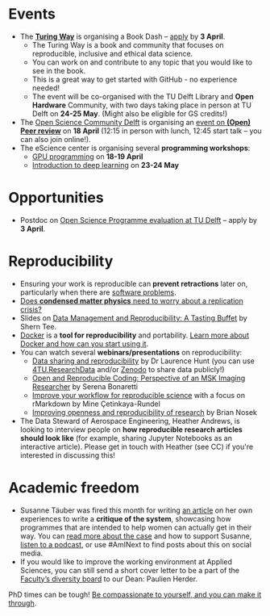 # Events
- The **[Turing Way](https://the-turing-way.netlify.app/index.html)** is organising a Book Dash – [apply](https://forms.gle/p5GCDdAUMYinSYqRA) by **3 April**. 
  - The Turing Way is a book and community that focuses on reproducible, inclusive and ethical data science. 
  - You can work on and contribute to any topic that you would like to see in the book. 
  - This is a great way to get started with GitHub - no experience needed!
  - The event will be co-organised with the TU Delft Library and **Open Hardware** Community, with two days taking place in person at TU Delft on **24-25 May**. (Might also be eligible for GS credits!)
- The [Open Science Community Delft](https://osc-delft.github.io/) is organising an [event on **(Open) Peer review**]( https://www.eventbrite.com/e/disruptive-conversations-series-peer-review-under-pressure-tickets-593143406897) on **18 April** (12:15 in person with lunch, 12:45 start talk – you can also join online!).
- The eScience center is organising several **programming workshops**: 
  -	[GPU programming]( https://www.eventbrite.co.uk/e/gpu-programming-tickets-533710330967) on **18-19 April**
  -	[Introduction to deep learning]( https://www.eventbrite.co.uk/e/introduction-to-deep-learning-tickets-533777792747) on **23-24 May**

# Opportunities
* Postdoc on [Open Science Programme evaluation at TU Delft](https://www.tudelft.nl/over-tu-delft/werken-bij-tu-delft/vacatures/details?jobId=11191&jobTitle=Postdoc%20position%20Open%20Science%20Program%20Evaluation) – apply by **3 April**.

# Reproducibility
- Ensuring your work is reproducible can **prevent retractions** later on, particularly when there are [software problems](https://www.science.org/doi/full/10.1126/science.314.5807.1856).
- [Does **condensed matter physics** need to worry about a replication crisis?](https://virtualscienceforum.org/reproducibility_in_cmp/) 
- Slides on [Data Management and Reproducibility: A Tasting Buffet](https://doi.org/10.5281/zenodo.7725483) by Shern Tee.
- [Docker](https://www.docker.com/) is a **tool for reproducibility** and portability. 
[Learn more about Docker and how can you start using it](https://do4ds.com/chapters/sec2/2-4-docker.html).
- You can watch several **webinars/presentations** on reproducibility: 
  - [Data sharing and reproducibility]( https://vimeo.com/668640629) by Dr Laurence Hunt (you can use [4TU.ResearchData](https://data.4tu.nl) and/or [Zenodo](https://zenodo.org/) to share data publicly!) 
  - [Open and Reproducible Coding: Perspective of an MSK Imaging Researcher](https://www.youtube.com/watch?v=YiBjBt3NR8M) by Serena Bonaretti
  - [Improve your workflow for reproducible science]( https://riotscience.co.uk/reproducible-data-science-with-r/) with a focus on rMarkdown by Mine Çetinkaya-Rundel
  - [Improving openness and reproducibility of research](https://www.youtube.com/watch?v=-DDD901fk6s) by Brian Nosek
- The Data Steward of Aerospace Engineering, Heather Andrews, is looking to interview people on **how reproducible research articles should look like** (for example, sharing Jupyter Notebooks as an interactive article). Please get in touch with Heather (see CC) if you're interested in discussing this!


# Academic freedom
-	Susanne Täuber was fired this month for writing [an article](https://doi.org/10.1111/joms.12516) on her own experiences to write a **critique of the system**, showcasing how programmes that are intended to help women can actually get in their way. You can [read more about the case](https://ukrant.nl/magazine/susanne-tauber-has-been-fired-if-we-stay-silent-now-the-systems-wins/?lang=en) and how to support Susanne, [listen to a podcast](https://open.spotify.com/episode/4qDHjkRw08bVzmSGmzLpel?si=11ce2e3963284319), or use #AmINext to find posts about this on social media.
-	If you would like to improve the working environment at Applied Sciences, you can still send a short cover letter to be a part of the [Faculty’s diversity board](https://intranet.tudelft.nl/-/on-this-day-and-beyond-let-s-all-fully-embrace-equity-join-the-dei-board) to our Dean: Paulien Herder. 

PhD times can be tough! [Be compassionate to yourself, and you can make it through](https://voicesofacademia.com/2022/03/11/what-does-self-care-really-mean-by-jessie-shepherd/).
